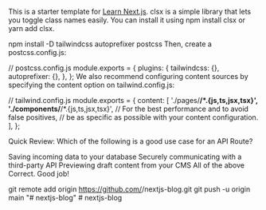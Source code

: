 This is a starter template for [Learn Next.js](https://nextjs.org/learn).
clsx is a simple library that lets you toggle class names easily. You can install it using npm install clsx or yarn add clsx.

npm install -D tailwindcss autoprefixer postcss
Then, create a postcss.config.js:

// postcss.config.js
module.exports = {
  plugins: {
    tailwindcss: {},
    autoprefixer: {},
  },
};
We also recommend configuring content sources by specifying the content option on tailwind.config.js:

// tailwind.config.js
module.exports = {
  content: [
    './pages/**/*.{js,ts,jsx,tsx}',
    './components/**/*.{js,ts,jsx,tsx}',
    // For the best performance and to avoid false positives,
    // be as specific as possible with your content configuration.
  ],
};

Quick Review: Which of the following is a good use case for an API Route?

Saving incoming data to your database
Securely communicating with a third-party API
Previewing draft content from your CMS
All of the above 
 Correct. Good job!

git remote add origin https://github.com/<username>/nextjs-blog.git
git push -u origin main
"# nextjs-blog" 
#   n e x t j s - b l o g  
 